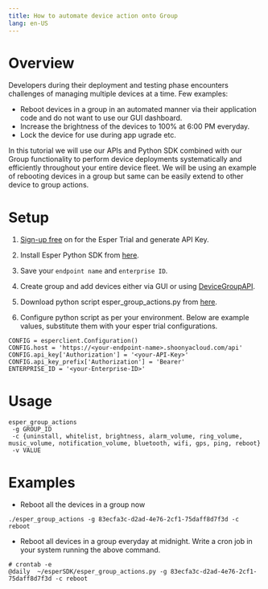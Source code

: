 ```yaml
---
title: How to automate device action onto Group
lang: en-US
---
```


# Overview

Developers during their deployment and testing phase encounters challenges of managing multiple devices at a time. Few examples:

- Reboot devices in a group in an automated manner via their application code and do not want to use our GUI dashboard.
- Increase the brightness of the devices to 100% at 6:00 PM everyday.
- Lock the device for use during app ugrade etc.


In this tutorial we will use our APIs and Python SDK combined with our Group functionality to perform device deployments systematically and efficiently throughout your entire device fleet. We will be using an example of rebooting devices in a group but same can be easily extend to other device to group actions.

# Setup

1. [Sign-up free](https://esper.io/signup/) on for the Esper Trial and generate API Key.

2. Install Esper Python SDK from [here](https://docs.esper.io/home/pythonsdk.html).

3. Save your ```endpoint name``` and ```enterprise ID```.

4. Create group and add devices either via GUI or using [DeviceGroupAPI](https://api.esper.io/#tag/Device-Group).

5. Download python script esper_group_actions.py from [here](https://github.com/esper-io/esper-api-sample-code).

6. Configure python script as per your environment. Below are example values, substitute them with your esper trial configurations.

``` js{4}
CONFIG = esperclient.Configuration()
CONFIG.host = 'https://<your-endpoint-name>.shoonyacloud.com/api'
CONFIG.api_key['Authorization'] = '<your-API-Key>'
CONFIG.api_key_prefix['Authorization'] = 'Bearer'
ENTERPRISE_ID = '<your-Enterprise-ID>'
```

# Usage

``` js{4}
esper_group_actions
 -g GROUP_ID
 -c {uninstall, whitelist, brightness, alarm_volume, ring_volume, music_volume, notification_volume, bluetooth, wifi, gps, ping, reboot}
 -v VALUE
```

# Examples
- Reboot all the devices in a group now

``` js{4}
./esper_group_actions -g 83ecfa3c-d2ad-4e76-2cf1-75daff8d7f3d -c reboot
```

- Reboot all devices in a group everyday at midnight. Write a cron job in your system running the above command.

``` js{4}
# crontab -e
@daily  ~/esperSDK/esper_group_actions.py -g 83ecfa3c-d2ad-4e76-2cf1-75daff8d7f3d -c reboot
```

